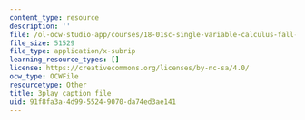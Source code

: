 ```yaml
---
content_type: resource
description: ''
file: /ol-ocw-studio-app/courses/18-01sc-single-variable-calculus-fall-2010/91f8fa3a4d9955249070da74ed3ae141_1RLctDS2hUQ.vtt
file_size: 51529
file_type: application/x-subrip
learning_resource_types: []
license: https://creativecommons.org/licenses/by-nc-sa/4.0/
ocw_type: OCWFile
resourcetype: Other
title: 3play caption file
uid: 91f8fa3a-4d99-5524-9070-da74ed3ae141
---
```

